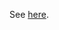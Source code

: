 See [here](https://www.google.com/url?q=https://docs.google.com/document/d/1BmZbXzxnD2j17QToSZ9jeZmnP7burwfksfQq2v4zu-Y/edit%23heading%3Dh.6ln46p9brlm3&sa=D&ust=1587613174389000).
